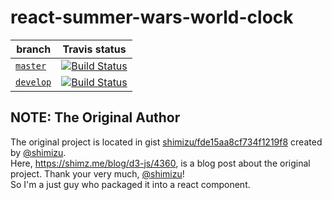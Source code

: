 # react-summer-wars-world-clock

| branch | Travis status|
| --- | --- |
| [`master`](https://github.com/nwtgck/react-summer-wars-world-clock/tree/master) | [![Build Status](https://travis-ci.com/nwtgck/react-summer-wars-world-clock.svg?token=TuxNpqznwwyy7hyJwBVm&branch=master)](https://travis-ci.com/nwtgck/react-summer-wars-world-clock) |
| [`develop`](https://github.com/nwtgck/react-summer-wars-world-clock/tree/develop) | [![Build Status](https://travis-ci.com/nwtgck/react-summer-wars-world-clock.svg?token=TuxNpqznwwyy7hyJwBVm&branch=develop)](https://travis-ci.com/nwtgck/react-summer-wars-world-clock) |

## NOTE: The Original Author

The original project is located in gist [shimizu/fde15aa8cf734f1219f8](https://gist.github.com/shimizu/fde15aa8cf734f1219f8) created by [@shimizu](https://github.com/shimizu/).  
Here, <https://shimz.me/blog/d3-js/4360>, is a blog post about the original project. Thank your very much, [@shimizu](https://github.com/shimizu/)!  
So I'm a just guy who packaged it into a react component.
